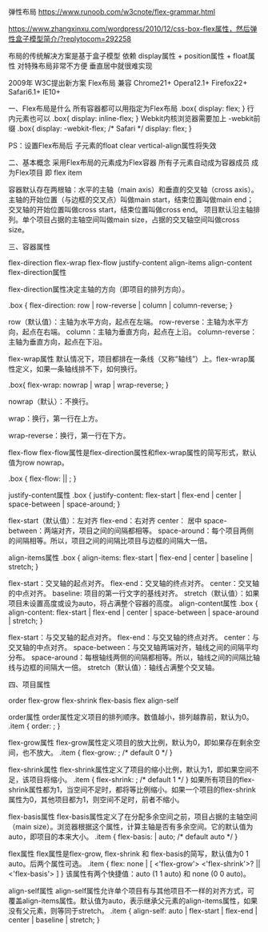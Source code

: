 弹性布局 https://www.runoob.com/w3cnote/flex-grammar.html

https://www.zhangxinxu.com/wordpress/2010/12/css-box-flex属性，然后弹性盒子模型简介/?replytocom=292258

布局的传统解决方案是基于盒子模型 依赖 display属性 + position属性 + float属性 对特殊布局非常不方便 垂直居中就很难实现

2009年 W3C提出新方案 Flex布局 兼容 Chrome21+ Opera12.1+ Firefox22+ Safari6.1+ IE10+

一、Flex布局是什么 所有容器都可以用指定为Flex布局 .box{ display: flex; } 行内元素也可以 .box{ display: inline-flex; } Webkit内核浏览器需要加上 -webkit前缀 .box{ display: -webkit-flex; /* Safari */ display: flex; }

PS：设置Flex布局后 子元素的float clear vertical-align属性将失效

二、基本概念 采用Flex布局的元素成为Flex容器 所有子元素自动成为容器成员 成为Flex项目 即 flex item

容器默认存在两根轴：水平的主轴（main axis）和垂直的交叉轴（cross axis）。主轴的开始位置（与边框的交叉点）叫做main start，结束位置叫做main end；交叉轴的开始位置叫做cross start，结束位置叫做cross end。 项目默认沿主轴排列。单个项目占据的主轴空间叫做main size，占据的交叉轴空间叫做cross size。

三、容器属性

flex-direction flex-wrap flex-flow justify-content align-items align-content flex-direction属性

flex-direction属性决定主轴的方向（即项目的排列方向）。

.box { flex-direction: row | row-reverse | column | column-reverse; }

row（默认值）：主轴为水平方向，起点在左端。 row-reverse：主轴为水平方向，起点在右端。 column：主轴为垂直方向，起点在上沿。 column-reverse：主轴为垂直方向，起点在下沿。

flex-wrap属性 默认情况下，项目都排在一条线（又称”轴线”）上。flex-wrap属性定义，如果一条轴线排不下，如何换行。

.box{ flex-wrap: nowrap | wrap | wrap-reverse; }

nowrap（默认）：不换行。

wrap：换行，第一行在上方。

wrap-reverse：换行，第一行在下方。

flex-flow flex-flow属性是flex-direction属性和flex-wrap属性的简写形式，默认值为row nowrap。

.box { flex-flow: <flex-direction> || <flex-wrap>; }

justify-content属性 .box { justify-content: flex-start | flex-end | center | space-between | space-around; }

flex-start（默认值）：左对齐 flex-end：右对齐 center： 居中 space-between：两端对齐，项目之间的间隔都相等。 space-around：每个项目两侧的间隔相等。所以，项目之间的间隔比项目与边框的间隔大一倍。

align-items属性 .box { align-items: flex-start | flex-end | center | baseline | stretch; }

flex-start：交叉轴的起点对齐。 flex-end：交叉轴的终点对齐。 center：交叉轴的中点对齐。 baseline: 项目的第一行文字的基线对齐。 stretch（默认值）：如果项目未设置高度或设为auto，将占满整个容器的高度。 align-content属性 .box { align-content: flex-start | flex-end | center | space-between | space-around | stretch; }

flex-start：与交叉轴的起点对齐。 flex-end：与交叉轴的终点对齐。 center：与交叉轴的中点对齐。 space-between：与交叉轴两端对齐，轴线之间的间隔平均分布。 space-around：每根轴线两侧的间隔都相等。所以，轴线之间的间隔比轴线与边框的间隔大一倍。 stretch（默认值）：轴线占满整个交叉轴。

四、项目属性

order flex-grow flex-shrink flex-basis flex align-self

order属性 order属性定义项目的排列顺序。数值越小，排列越靠前，默认为0。 .item { order: <integer>; }

flex-grow属性 flex-grow属性定义项目的放大比例，默认为0，即如果存在剩余空间，也不放大。 .item { flex-grow: <number>; /* default 0 */ }

flex-shrink属性 flex-shrink属性定义了项目的缩小比例，默认为1，即如果空间不足，该项目将缩小。 .item { flex-shrink: <number>; /* default 1 */ } 如果所有项目的flex-shrink属性都为1，当空间不足时，都将等比例缩小。如果一个项目的flex-shrink属性为0，其他项目都为1，则空间不足时，前者不缩小。

flex-basis属性 flex-basis属性定义了在分配多余空间之前，项目占据的主轴空间（main size）。浏览器根据这个属性，计算主轴是否有多余空间。它的默认值为auto，即项目的本来大小。 .item { flex-basis: <length> | auto; /* default auto */ }

flex属性 flex属性是flex-grow, flex-shrink 和 flex-basis的简写，默认值为0 1 auto。后两个属性可选。 .item { flex: none | [ <'flex-grow'> <'flex-shrink'>? || <'flex-basis'> ] } 该属性有两个快捷值：auto (1 1 auto) 和 none (0 0 auto)。

align-self属性 align-self属性允许单个项目有与其他项目不一样的对齐方式，可覆盖align-items属性。默认值为auto，表示继承父元素的align-items属性，如果没有父元素，则等同于stretch。 .item { align-self: auto | flex-start | flex-end | center | baseline | stretch; }
